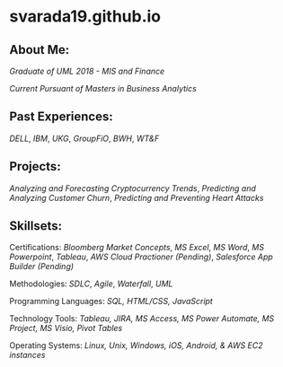 # svarada19.github.io

## About Me: 
*Graduate of UML 2018 - MIS and Finance*

*Current Pursuant of Masters in Business Analytics* 

## Past Experiences:
*DELL*, *IBM*, *UKG*, *GroupFiO*, *BWH*, *WT&F*

## Projects:
*Analyzing and Forecasting Cryptocurrency Trends*, *Predicting and Analyzing Customer Churn*, *Predicting and Preventing Heart Attacks*

## Skillsets:
Certifications: *Bloomberg Market Concepts*, *MS Excel*, *MS Word*, *MS Powerpoint*, *Tableau*, *AWS Cloud Practioner (Pending)*, *Salesforce App Builder (Pending)*

Methodologies: *SDLC*, *Agile*, *Waterfall*, *UML*

Programming Languages: *SQL, HTML/CSS, JavaScript*

Technology Tools: *Tableau, JIRA, MS Access, MS Power Automate, MS Project, MS Visio, Pivot Tables* 

Operating Systems: *Linux, Unix, Windows, iOS, Android, & AWS EC2 instances*
